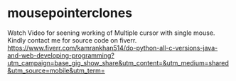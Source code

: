 # mousepointerclones
Watch Video for seening working of Multiple cursor with single mouse.
Kindly contact me for source code on fiverr.
https://www.fiverr.com/kamrankhan514/do-python-all-c-versions-java-and-web-developing-programming?utm_campaign=base_gig_show_share&utm_content=&utm_medium=shared&utm_source=mobile&utm_term=



